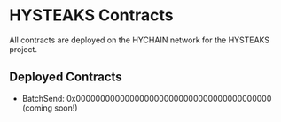 # HYSTEAKS Contracts

All contracts are deployed on the HYCHAIN network for the HYSTEAKS project.

## Deployed Contracts

- BatchSend: 0x0000000000000000000000000000000000000000 (coming soon!)

